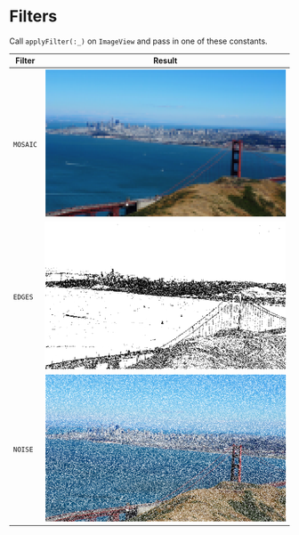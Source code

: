 # Filters
Call `applyFilter(:_)` on `ImageView` and pass in one of these constants.

| Filter          | Result           |
| ------------- |:-------------:|
| `MOSAIC`      | ![](https://raw.githubusercontent.com/Kingofkode/image-filter-project/master/Screenshots/Mosaic%20table.png)|
| `EDGES`       | ![](https://raw.githubusercontent.com/Kingofkode/image-filter-project/master/Screenshots/Edges%20Table.png)|
| `NOISE`       | ![](https://raw.githubusercontent.com/Kingofkode/image-filter-project/master/Screenshots/Noise%20Table.png)|
